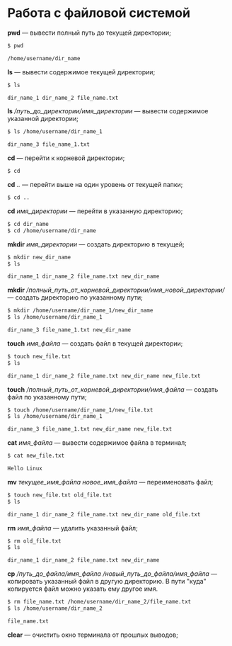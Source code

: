 # Работа с файловой системой
**pwd** — вывести полный путь до текущей директории;
```bash
$ pwd

/home/username/dir_name
```

**ls** — вывести содержимое текущей директории;
```bash
$ ls

dir_name_1 dir_name_2 file_name.txt
```

**ls** */путь_до_директории/имя_директории* — вывести содержимое указанной директории;
```bash
$ ls /home/username/dir_name_1

dir_name_3 file_name_1.txt
```

**cd** — перейти к корневой директории;
```bash
$ cd
```

**cd** *..* — перейти выше на один уровень от текущей папки;
```bash
$ cd ..
```

**cd** *имя_директории* — перейти в указанную директорию;
```bash
$ cd dir_name
$ cd /home/username/dir_name
```

**mkdir** *имя_директории* — создать директорию в текущей;
```bash
$ mkdir new_dir_name
$ ls

dir_name_1 dir_name_2 file_name.txt new_dir_name
```

**mkdir** */полный_путь_от_корневой_директории/имя_новой_директории/* — создать директорию по указанному пути;
```bash
$ mkdir /home/username/dir_name_1/new_dir_name
$ ls /home/username/dir_name_1

dir_name_3 file_name_1.txt new_dir_name 
```

**touch** *имя_файла* — создать файл в текущей директории;
```bash
$ touch new_file.txt
$ ls 

dir_name_1 dir_name_2 file_name.txt new_dir_name new_file.txt
```

**touch** */полный_путь_от_корневой_директории/имя_файла* — создать файл по указанному пути;
```bash
$ touch /home/username/dir_name_1/new_file.txt
$ ls /home/username/dir_name_1

dir_name_3 file_name_1.txt new_dir_name new_file.txt
```

**cat** *имя_файла* — вывести содержимое файла в терминал;
```bash
$ cat new_file.txt

Hello Linux
```

**mv** *текущее_имя_файла новое_имя_файла* — переименовать файл;
```bash
$ touch new_file.txt old_file.txt
$ ls 

dir_name_1 dir_name_2 file_name.txt new_dir_name old_file.txt
```

**rm** *имя_файла* — удалить указанный файл;
```bash
$ rm old_file.txt
$ ls 

dir_name_1 dir_name_2 file_name.txt new_dir_name
```

**cp** */путь_до_файла/имя_файла /новый_путь_до_файла/имя_файла* — копировать указанный файл в другую директорию. В пути "куда" копируется файл можно указать ему другое имя.
```bash
$ rm file_name.txt /home/username/dir_name_2/file_name.txt
$ ls /home/username/dir_name_2

file_name.txt
```

**clear** — очистить окно терминала от прошлых выводов;
